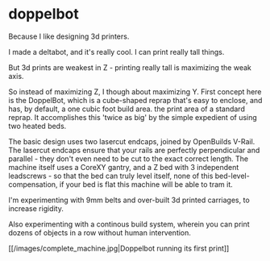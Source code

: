 # doppelbot
Because I like designing 3d printers.

I made a deltabot, and it's really cool.  I can print really tall things.

But 3d prints are weakest in Z - printing really tall is maximizing the weak axis.

So instead of maximizing Z, I though about maximizing Y.  First concept here is the DoppelBot, which is a cube-shaped reprap that's easy to enclose, and has, by default, a one cubic foot build area. the print area of a standard reprap.  It accomplishes this 'twice as big' by the simple expedient of using two heated beds.

The basic design uses two lasercut endcaps, joined by OpenBuilds V-Rail.  The lasercut endcaps ensure that your rails are perfectly perpendicular and parallel - they don't even need to be cut to the exact correct length.  The machine itself uses a CoreXY gantry, and a Z bed with 3 independent leadscrews - so that the bed can truly level itself, none of this bed-level-compensation, if your bed is flat this machine will be able to tram it.

I'm experimenting with 9mm belts and over-built 3d printed carriages, to increase rigidity.

Also experimenting with a continous build system, wherein you can print dozens of objects in a row without human intervention.

[[/images/complete_machine.jpg|Doppelbot running its first print]]
